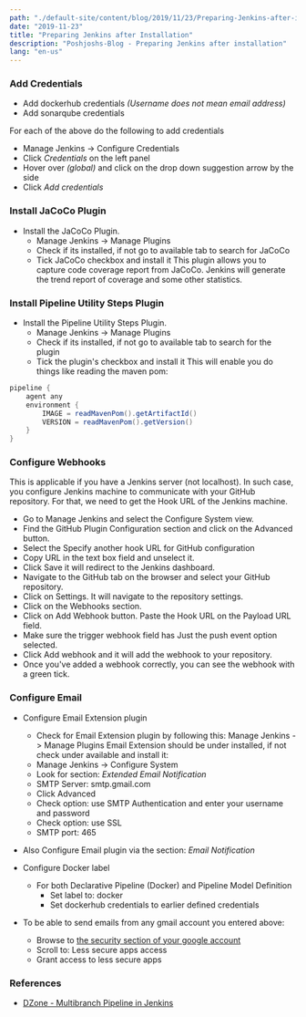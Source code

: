 ```yaml
---
path: "./default-site/content/blog/2019/11/23/Preparing-Jenkins-after-installation.md"
date: "2019-11-23"
title: "Preparing Jenkins after Installation"
description: "Poshjoshs-Blog - Preparing Jenkins after installation"
lang: "en-us"
---
```


### Add Credentials ###
- Add dockerhub credentials _(Username does not mean email address)_
- Add sonarqube credentials

For each of the above do the following to add credentials  
  * Manage Jenkins -> Configure Credentials
  * Click _Credentials_ on the left panel
  * Hover over _(global)_ and click on the drop down suggestion arrow by the side
  * Click _Add credentials_

### Install JaCoCo Plugin ###
- Install the JaCoCo Plugin.
  * Manage Jenkins -> Manage Plugins
  * Check if its installed, if not go to available tab to search for JaCoCo
  * Tick JaCoCo checkbox and install it
This plugin allows you to capture code coverage report from JaCoCo. Jenkins will generate the trend report of coverage and some other statistics.

### Install Pipeline Utility Steps Plugin ###
- Install the Pipeline Utility Steps Plugin.
  * Manage Jenkins -> Manage Plugins
  * Check if its installed, if not go to available tab to search for the plugin
  * Tick the plugin's checkbox and install it
This will enable you do things like reading the maven pom:
```groovy
pipeline {
    agent any
    environment {
        IMAGE = readMavenPom().getArtifactId()
        VERSION = readMavenPom().getVersion()
    }
}
```

### Configure Webhooks ###
This is applicable if you have a Jenkins server (not localhost). In such case,
you configure Jenkins machine to communicate with your GitHub repository.
For that, we need to get the Hook URL of the Jenkins machine.

- Go to Manage Jenkins and select the Configure System view.
- Find the GitHub Plugin Configuration section and click on the Advanced button.
- Select the Specify another hook URL for GitHub configuration
- Copy URL in the text box field and unselect it.
- Click Save it will redirect to the Jenkins dashboard.
- Navigate to the GitHub tab on the browser and select your GitHub repository.
- Click on Settings. It will navigate to the repository settings.
- Click on the Webhooks section.  
- Click on Add Webhook button. Paste the Hook URL on the Payload URL field.
- Make sure the trigger webhook field has Just the push event option selected.
- Click Add webhook and it will add the webhook to your repository.
- Once you've added a webhook correctly, you can see the webhook with a green tick.

### Configure Email ###
- Configure Email Extension plugin
  * Check for Email Extension plugin by following this: Manage Jenkins -> Manage Plugins
  Email Extension should be under installed, if not check under available and install it:
  * Manage Jenkins -> Configure System
  * Look for section: _Extended Email Notification_
  * SMTP Server: smtp.gmail.com
  * Click Advanced
  * Check option: use SMTP Authentication and enter your username and password
  * Check option: use SSL
  * SMTP port: 465   
- Also Configure Email plugin via the section: _Email Notification_
- Configure Docker label
  * For both Declarative Pipeline (Docker) and Pipeline Model Definition
    - Set label to: docker
    - Set dockerhub credentials to earlier defined credentials

- To be able to send emails from any gmail account you entered above:
  * Browse to [the security section of your google account](https://myaccount.google.com/security)
  * Scroll to: Less secure apps access
  * Grant access to less secure apps

### References ###

- [DZone - Multibranch Pipeline in Jenkins](https://dzone.com/articles/implement-ci-for-multibranch-pipeline-in-jenkins)
